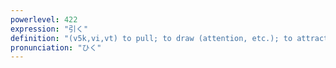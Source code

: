 ```yaml
---
powerlevel: 422
expression: "引く"
definition: "(v5k,vi,vt) to pull; to draw (attention, etc.); to attract (interest, etc.); to draw back; to draw (a card); to draw (plan, line, etc.); to catch (cold); to play (string instr.); (P)"
pronunciation: "ひく"
---
```


